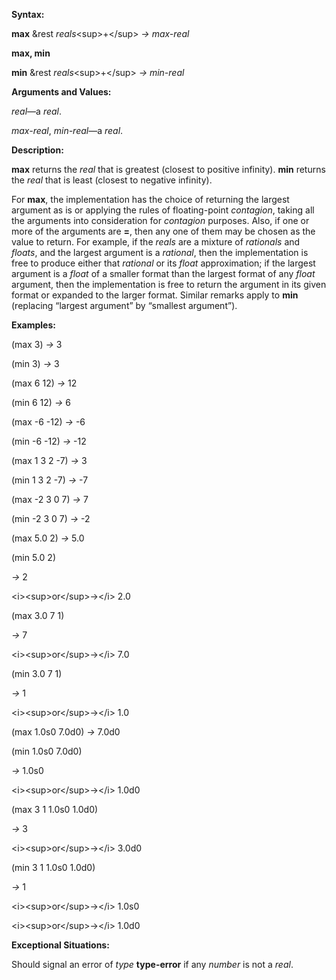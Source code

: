  

**Syntax:** 

**max** &rest *reals*&#60;sup&#62;+&#60;/sup&#62; *→ max-real* 



 

 

**max, min** 

**min** &rest *reals*&#60;sup&#62;+&#60;/sup&#62; *→ min-real* 

**Arguments and Values:** 

*real*—a *real*. 

*max-real*, *min-real*—a *real*. 

**Description:** 

**max** returns the *real* that is greatest (closest to positive infinity). **min** returns the *real* that is least (closest to negative infinity). 

For **max**, the implementation has the choice of returning the largest argument as is or applying the rules of floating-point *contagion*, taking all the arguments into consideration for *contagion* purposes. Also, if one or more of the arguments are **=**, then any one of them may be chosen as the value to return. For example, if the *reals* are a mixture of *rationals* and *floats*, and the largest argument is a *rational*, then the implementation is free to produce either that *rational* or its *float* approximation; if the largest argument is a *float* of a smaller format than the largest format of any *float* argument, then the implementation is free to return the argument in its given format or expanded to the larger format. Similar remarks apply to **min** (replacing “largest argument” by “smallest argument”). 

**Examples:** 

(max 3) *→* 3 

(min 3) *→* 3 

(max 6 12) *→* 12 

(min 6 12) *→* 6 

(max -6 -12) *→* -6 

(min -6 -12) *→* -12 

(max 1 3 2 -7) *→* 3 

(min 1 3 2 -7) *→* -7 

(max -2 3 0 7) *→* 7 

(min -2 3 0 7) *→* -2 

(max 5.0 2) *→* 5.0 

(min 5.0 2) 

*→* 2 

&#60;i&#62;&#60;sup&#62;or&#60;/sup&#62;→&#60;/i&#62; 2.0 

(max 3.0 7 1) 

*→* 7 

&#60;i&#62;&#60;sup&#62;or&#60;/sup&#62;→&#60;/i&#62; 7.0 

(min 3.0 7 1) 

*→* 1 

&#60;i&#62;&#60;sup&#62;or&#60;/sup&#62;→&#60;/i&#62; 1.0 

(max 1.0s0 7.0d0) *→* 7.0d0 



 

 

(min 1.0s0 7.0d0) 

*→* 1.0s0 

&#60;i&#62;&#60;sup&#62;or&#60;/sup&#62;→&#60;/i&#62; 1.0d0 

(max 3 1 1.0s0 1.0d0) 

*→* 3 

&#60;i&#62;&#60;sup&#62;or&#60;/sup&#62;→&#60;/i&#62; 3.0d0 

(min 3 1 1.0s0 1.0d0) 

*→* 1 

&#60;i&#62;&#60;sup&#62;or&#60;/sup&#62;→&#60;/i&#62; 1.0s0 

&#60;i&#62;&#60;sup&#62;or&#60;/sup&#62;→&#60;/i&#62; 1.0d0 

**Exceptional Situations:** 

Should signal an error of *type* **type-error** if any *number* is not a *real*. 

